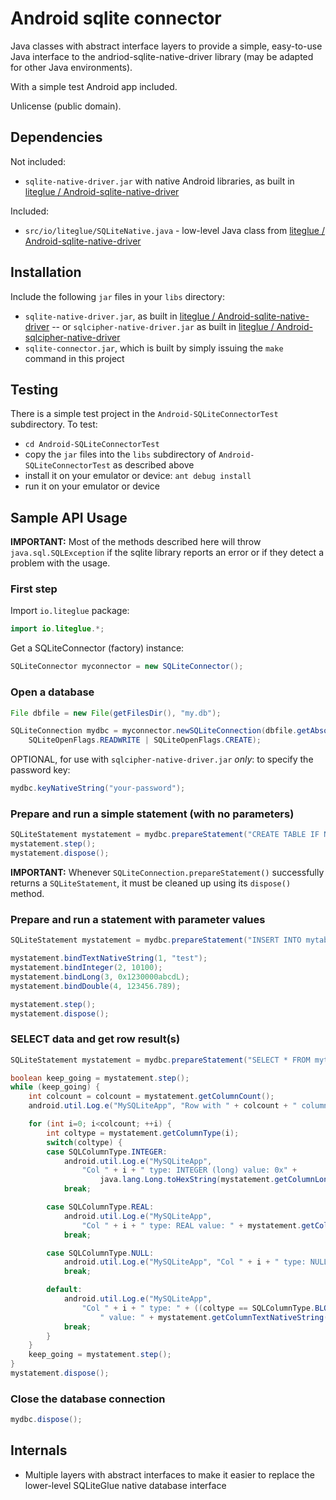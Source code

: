 # Android sqlite connector

Java classes with abstract interface layers to provide a simple, easy-to-use Java interface to the andriod-sqlite-native-driver library (may be adapted for other Java environments).

With a simple test Android app included.

Unlicense (public domain).

## Dependencies

Not included:
- `sqlite-native-driver.jar` with native Android libraries, as built in [liteglue / Android-sqlite-native-driver](https://github.com/liteglue/Android-sqlite-native-driver)

Included:
- `src/io/liteglue/SQLiteNative.java` - low-level Java class from  [liteglue / Android-sqlite-native-driver](https://github.com/liteglue/Android-sqlite-native-driver)

## Installation

Include the following `jar` files in your `libs` directory:
- `sqlite-native-driver.jar`, as built in [liteglue / Android-sqlite-native-driver](https://github.com/liteglue/Android-sqlite-native-driver) -- or `sqlcipher-native-driver.jar` as built in [liteglue / Android-sqlcipher-native-driver](https://github.com/liteglue/Android-sqlcipher-native-driver)
- `sqlite-connector.jar`, which is built by simply issuing the `make` command in this project

## Testing

There is a simple test project in the `Android-SQLiteConnectorTest` subdirectory. To test:
- `cd Android-SQLiteConnectorTest`
- copy the `jar` files into the `libs` subdirectory of `Android-SQLiteConnectorTest` as described above
- install it on your emulator or device: `ant debug install`
- run it on your emulator or device

## Sample API Usage

**IMPORTANT:** Most of the methods described here will throw `java.sql.SQLException` if the sqlite library reports an error or if they detect a problem with the usage.

### First step

Import `io.liteglue` package:

```Java
import io.liteglue.*;
```

Get a SQLiteConnector (factory) instance:

```Java
SQLiteConnector myconnector = new SQLiteConnector();
```

### Open a database

```Java
File dbfile = new File(getFilesDir(), "my.db");

SQLiteConnection mydbc = myconnector.newSQLiteConnection(dbfile.getAbsolutePath(),
    SQLiteOpenFlags.READWRITE | SQLiteOpenFlags.CREATE);
```

OPTIONAL, for use with `sqlcipher-native-driver.jar` *only*: to specify the password key:

```Java
mydbc.keyNativeString("your-password");
```

### Prepare and run a simple statement (with no parameters)

```Java
SQLiteStatement mystatement = mydbc.prepareStatement("CREATE TABLE IF NOT EXISTS mytable (text1 TEXT, num1 INTEGER, num2 INTEGER, real1 REAL)");
mystatement.step();
mystatement.dispose();
```

**IMPORTANT:** Whenever `SQLiteConnection.prepareStatement()` successfully returns a `SQLiteStatement`, it must be cleaned up using its `dispose()` method.

### Prepare and run a statement with parameter values

```Java
SQLiteStatement mystatement = mydbc.prepareStatement("INSERT INTO mytable (text1, num1, num2, real1) VALUES (?,?,?,?)");

mystatement.bindTextNativeString(1, "test");
mystatement.bindInteger(2, 10100);
mystatement.bindLong(3, 0x1230000abcdL);
mystatement.bindDouble(4, 123456.789);

mystatement.step();
mystatement.dispose();
```

### SELECT data and get row result(s)

```Java
SQLiteStatement mystatement = mydbc.prepareStatement("SELECT * FROM mytable;");

boolean keep_going = mystatement.step();
while (keep_going) {
    int colcount = colcount = mystatement.getColumnCount();
    android.util.Log.e("MySQLiteApp", "Row with " + colcount + " columns");

    for (int i=0; i<colcount; ++i) {
        int coltype = mystatement.getColumnType(i);
        switch(coltype) {
        case SQLColumnType.INTEGER:
            android.util.Log.e("MySQLiteApp",
                "Col " + i + " type: INTEGER (long) value: 0x" +
                    java.lang.Long.toHexString(mystatement.getColumnLong(i)));
            break;

        case SQLColumnType.REAL:
            android.util.Log.e("MySQLiteApp",
                "Col " + i + " type: REAL value: " + mystatement.getColumnDouble(i));
            break;

        case SQLColumnType.NULL:
            android.util.Log.e("MySQLiteApp", "Col " + i + " type: NULL (no value)");
            break;

        default:
            android.util.Log.e("MySQLiteApp",
                "Col " + i + " type: " + ((coltype == SQLColumnType.BLOB) ? "BLOB" : "TEXT") +
                    " value: " + mystatement.getColumnTextNativeString(i));
            break;
        }
    }
    keep_going = mystatement.step();
}
mystatement.dispose();
```

### Close the database connection

```Java
mydbc.dispose();

```

## Internals

- Multiple layers with abstract interfaces to make it easier to replace the lower-level SQLiteGlue native database interface

